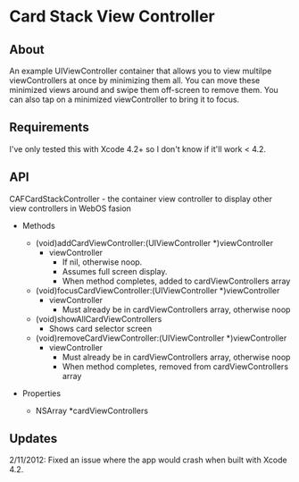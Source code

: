 # Card Stack View Controller
## About
An example UIViewController container that allows you to view multilpe viewControllers at once by minimizing them all. You can move these minimized views around and swipe them off-screen to remove them. You can also tap on a minimized viewController to bring it to focus.

## Requirements
I've only tested this with Xcode 4.2+ so I don't know if it'll work < 4.2.

## API
CAFCardStackController - the container view controller to display other view controllers in WebOS fasion

* Methods

	- (void)addCardViewController:(UIViewController *)viewController
		* viewController
			* If nil, otherwise noop. 
			* Assumes full screen display.
			* When method completes, added to cardViewControllers array
	- (void)focusCardViewController:(UIViewController *)viewController
		* viewController
			* Must already be in cardViewControllers array, otherwise noop
	- (void)showAllCardViewControllers
		* Shows card selector screen
	- (void)removeCardViewController:(UIViewController *)viewController
		* viewController
			* Must already be in cardViewControllers array, otherwise noop
			* When method completes, removed from cardViewControllers array
* Properties
	* NSArray *cardViewControllers

## Updates
2/11/2012: Fixed an issue where the app would crash when built with Xcode 4.2.